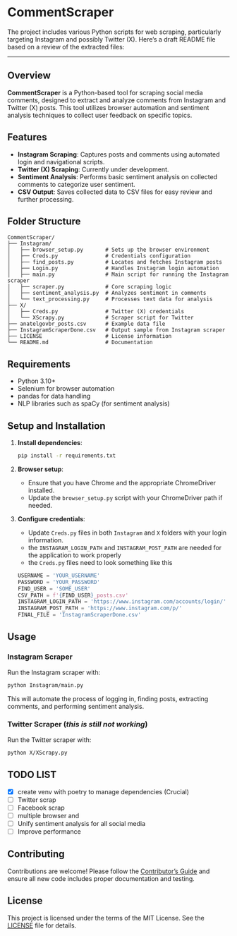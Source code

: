 # CommentScraper
 
The project includes various Python scripts for web scraping, particularly targeting Instagram and possibly Twitter (X). Here’s a draft README file based on a review of the extracted files:

---

## Overview

**CommentScraper** is a Python-based tool for scraping social media comments, designed to extract and analyze comments from Instagram and Twitter (X) posts. This tool utilizes browser automation and sentiment analysis techniques to collect user feedback on specific topics.

## Features

- **Instagram Scraping**: Captures posts and comments using automated login and navigational scripts.
- **Twitter (X) Scraping**: Currently under development.
- **Sentiment Analysis**: Performs basic sentiment analysis on collected comments to categorize user sentiment.
- **CSV Output**: Saves collected data to CSV files for easy review and further processing.

## Folder Structure

```
CommentScraper/
├── Instagram/
│   ├── browser_setup.py       # Sets up the browser environment
│   ├── Creds.py               # Credentials configuration
│   ├── find_posts.py          # Locates and fetches Instagram posts
│   ├── Login.py               # Handles Instagram login automation
│   ├── main.py                # Main script for running the Instagram scraper
│   ├── scraper.py             # Core scraping logic
│   ├── sentiment_analysis.py  # Analyzes sentiment in comments
│   └── text_processing.py     # Processes text data for analysis
├── X/
│   ├── Creds.py               # Twitter (X) credentials
│   └── XScrapy.py             # Scraper script for Twitter
├── anatelgovbr_posts.csv      # Example data file
├── InstagramScraperDone.csv   # Output sample from Instagram scraper
├── LICENSE                    # License information
└── README.md                  # Documentation
```

## Requirements

- Python 3.10+
- Selenium for browser automation
- pandas for data handling
- NLP libraries such as spaCy (for sentiment analysis)

## Setup and Installation

1. **Install dependencies**:
   ```bash
   pip install -r requirements.txt
   ```

2. **Browser setup**:
   - Ensure that you have Chrome and the appropriate ChromeDriver installed.
   - Update the `browser_setup.py` script with your ChromeDriver path if needed.

3. **Configure credentials**:
   - Update `Creds.py` files in both `Instagram` and `X` folders with your login information.
   - the `INSTAGRAM_LOGIN_PATH` and `INSTAGRAM_POST_PATH` are needed for the application to work properly
   - the `Creds.py` files need to look something like this
   ```python
   USERNAME = 'YOUR_USERNAME'
   PASSWORD = 'YOUR_PASSWORD'
   FIND_USER = 'SOME_USER'
   CSV_PATH = f'{FIND_USER}_posts.csv'
   INSTAGRAM_LOGIN_PATH = 'https://www.instagram.com/accounts/login/'
   INSTAGRAM_POST_PATH = 'https://www.instagram.com/p/'
   FINAL_FILE = 'InstagramScraperDone.csv'

## Usage

### Instagram Scraper

Run the Instagram scraper with:
```bash
python Instagram/main.py
```
This will automate the process of logging in, finding posts, extracting comments, and performing sentiment analysis.

### Twitter Scraper (*this is still not working*)

Run the Twitter scraper with:
```bash
python X/XScrapy.py
```

## TODO LIST
- [x] create venv with poetry to manage dependencies (Crucial)
- [ ] Twitter scrap
- [ ] Facebook scrap
- [ ] multiple browser and 
- [ ] Unify sentiment analysis for all social media
- [ ] Improve performance

## Contributing

Contributions are welcome! Please follow the [Contributor’s Guide](CONTRIBUTING.md) and ensure all new code includes proper documentation and testing.

## License

This project is licensed under the terms of the MIT License. See the [LICENSE](LICENSE) file for details.
